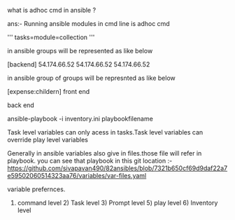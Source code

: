 what is adhoc cmd in ansible ?

ans:- Running ansible modules in cmd line is adhoc cmd

'''
tasks=module=collection
'''

in ansible groups will be represented as like below


[backend]
54.174.66.52
54.174.66.52
54.174.66.52

in ansible group of groups will be represnted as like below


[expense:childern]
front end 

back end

ansible-playbook -i inventory.ini playbookfilename

Task level variables can only acess in tasks.Task level variables can override play level variables

Generally in ansible variables also give in files.those file will refer in playbook.
you can see that playbook in this git location :- https://github.com/sivapavan490/82ansibles/blob/7321b650cf69d9daf22a7e59502060514323aa76/variables/var-files.yaml


variable prefernces.

1) command level 2) Task level 3) Prompt level 5) play level 6) Inventory level 